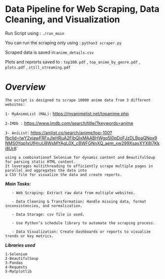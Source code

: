 # Data Pipeline for Web Scraping, Data Cleaning, and Visualization



Run Script using : ```./run_main```

You can run the scraping only using : ```python3 scraper.py```

Scraped data is saved in:```anime_details.csv```
 
Plots and reprorts saved to : ```top100.pdf``` , ```top_anime_by_genre.pdf```  , ```plots.pdf``` , ```still_streaming.pdf```



# ***Overview***

```
The script is designed to scrape 10000 anime data from 3 different websites:
```

```1- MyAnimeList (MAL):``` https://myanimelist.net/topanime.php

```2-IMDb :``` https://www.imdb.com/search/title/?keywords=anime

```3- AniList:``` https://anilist.co/search/anime/top-100?fbclid=IwY2xjawFRFxJleHRuA2FlbQIxMAABHWgq5I0pDoFJzDLBpaQNpx9NMS0Yqp1xUfHruU8WsMYAgL0X_cBWFGNnXQ_aem_xw299XsavXYX8I7Kki8UrA'

 ```
using a combinationof Selenium for dynamic content and BeautifulSoup  for parsing static HTML content.
It leverages multithreading to efficiently scrape multiple pages in parallel and aggregates the data into
 a CSV file for visualize the data and create reports.

```

***Main Tasks:***
```
   - Web Scraping: Extract raw data from multiple websites.

   - Data Cleaning & Transformation: Handle missing data, format inconsistencies, and normalization.

   - Data Storage: csv file is used.

   - Use Python’s schedule library to automate the scraping process.

   - Data Visualization: Create dashboards or reports to visualize trends or key metrics.
```

***Libraries used***
``` 
1-Selenium 
2-BeautifulSoup 
3-Pandas 
4-Requests
5-Matplotlib 

````
